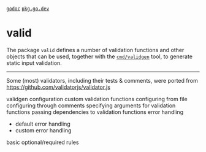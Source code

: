 [`godoc`](http://godoc.org/github.com/frk/valid)
[`pkg.go.dev`](https://pkg.go.dev/github.com/frk/valid)

# valid

The package `valid` defines a number of validation functions and other objects that can
be used, together with the [`cmd/validgen`](cmd/validgen) tool, to generate static input validation.

--------

Some (most) validators, including their tests & comments, were ported from https://github.com/validatorjs/validator.js

validgen configuration
custom validation functions
	configuring from file
	configuring through comments
specifying arguments for validation functions
passing dependencies to validation functions
error handling
- default error handling
- custom error handling

basic optional/required rules
